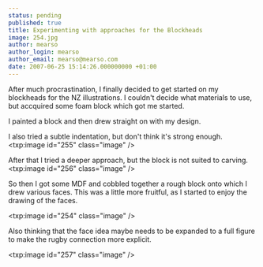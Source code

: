 ```yaml
---
status: pending
published: true
title: Experimenting with approaches for the Blockheads
image: 254.jpg
author: mearso
author_login: mearso
author_email: mearso@mearso.com
date: 2007-06-25 15:14:26.000000000 +01:00
---
```

After much procrastination, I finally decided to get started on my blockheads for the NZ illustrations. I couldn't decide what materials to use, but accquired some foam block which got me started.

I painted a block and then drew straight on with my design.

I also tried a subtle indentation, but don't think it's strong enough.<txp:image id="255" class="image" />

After that I tried a deeper approach, but the block is not suited to carving.<txp:image id="256" class="image" />

So then I got some MDF and cobbled together a rough block onto which I drew various faces. This was a little more fruitful, as I started to enjoy the drawing of the faces.

<txp:image id="254" class="image" />

Also thinking that the face idea maybe needs to be expanded to a full figure to make the rugby connection more explicit.

<txp:image id="257" class="image" />
